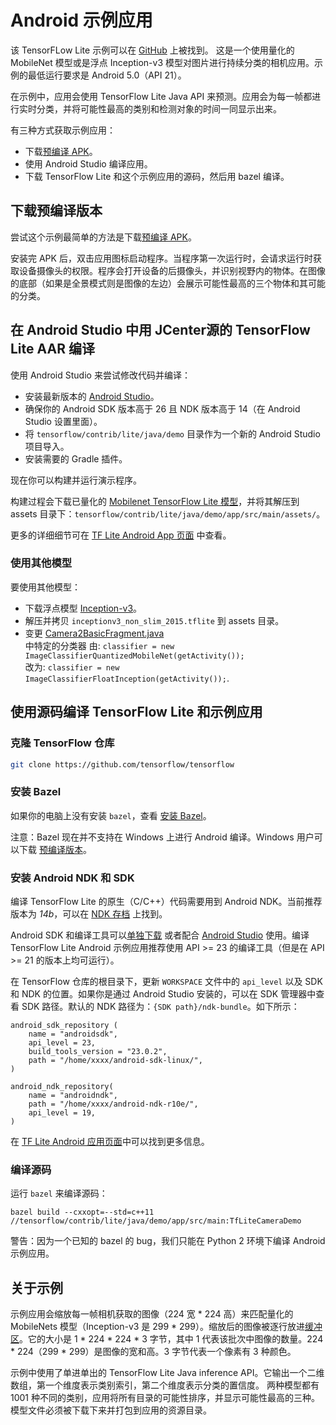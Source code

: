 # Android 示例应用

该 TensorFLow Lite 示例可以在 [GitHub](https://github.com/tensorflow/tensorflow/tree/master/tensorflow/contrib/lite/java/demo) 上被找到。 这是一个使用量化的 MobileNet 模型或是浮点 Inception-v3 模型对图片进行持续分类的相机应用。示例的最低运行要求是 Android 5.0（API 21）。

在示例中，应用会使用 TensorFlow Lite Java API 来预测。应用会为每一帧都进行实时分类，并将可能性最高的类别和检测对象的时间一同显示出来。

有三种方式获取示例应用：

* 下载[预编译 APK](http://download.tensorflow.org/deps/tflite/TfLiteCameraDemo.apk)。
* 使用 Android Studio 编译应用。
* 下载 TensorFlow Lite 和这个示例应用的源码，然后用 bazel 编译。

## 下载预编译版本

尝试这个示例最简单的方法是下载[预编译 APK](https://storage.googleapis.com/download.tensorflow.org/deps/tflite/TfLiteCameraDemo.apk)。

安装完 APK 后，双击应用图标启动程序。当程序第一次运行时，会请求运行时获取设备摄像头的权限。程序会打开设备的后摄像头，并识别视野内的物体。在图像的底部（如果是全景模式则是图像的左边）会展示可能性最高的三个物体和其可能的分类。

## 在 Android Studio 中用 JCenter源的 TensorFlow Lite AAR 编译

使用 Android Studio 来尝试修改代码并编译：

* 安装最新版本的 [Android Studio](https://developer.android.com/studio/index.html)。
* 确保你的 Android SDK 版本高于 26 且 NDK 版本高于 14（在 Android Studio 设置里面）。
* 将 `tensorflow/contrib/lite/java/demo` 目录作为一个新的 Android Studio 项目导入。
* 安装需要的 Gradle 插件。

现在你可以构建并运行演示程序。

构建过程会下载已量化的 [Mobilenet TensorFlow Lite 模型](https://storage.googleapis.com/download.tensorflow.org/models/tflite/mobilenet_v1_224_android_quant_2017_11_08.zip)，并将其解压到 assets 目录下：`tensorflow/contrib/lite/java/demo/app/src/main/assets/`。

更多的详细细节可在 [TF Lite Android App 页面](https://github.com/tensorflow/tensorflow/tree/master/tensorflow/contrib/lite/java/demo/README.md) 中查看。

### 使用其他模型

要使用其他模型：

* 下载浮点模型 [Inception-v3](https://storage.googleapis.com/download.tensorflow.org/models/tflite/inception_v3_slim_2016_android_2017_11_10.zip)。
* 解压并拷贝 `inceptionv3_non_slim_2015.tflite` 到 assets 目录。 
* 变更 [Camera2BasicFragment.java](https://github.com/tensorflow/tensorflow/blob/master/tensorflow/contrib/lite/java/demo/app/src/main/java/com/example/android/tflitecamerademo/Camera2BasicFragment.java)<br> 中特定的分类器
  由: `classifier = new ImageClassifierQuantizedMobileNet(getActivity());`<br>
  改为: `classifier = new ImageClassifierFloatInception(getActivity());`.

## 使用源码编译 TensorFlow Lite 和示例应用

### 克隆 TensorFlow 仓库

```sh
git clone https://github.com/tensorflow/tensorflow
```

### 安装 Bazel

如果你的电脑上没有安装 `bazel`，查看 [安装 Bazel](https://bazel.build/versions/master/docs/install.html)。

注意：Bazel 现在并不支持在 Windows 上进行 Android 编译。Windows 用户可以下载 [预编译版本](https://storage.googleapis.com/download.tensorflow.org/deps/tflite/TfLiteCameraDemo.apk)。

### 安装 Android NDK 和 SDK

编译 TensorFlow Lite 的原生（C/C++）代码需要用到 Android NDK。当前推荐版本为 *14b*，可以在 [NDK 存档](https://developer.android.com/ndk/downloads/older_releases.html#ndk-14b-downloads)
上找到。

Android SDK 和编译工具可以[单独下载](https://developer.android.com/tools/revisions/build-tools.html) 或者配合 [Android Studio](https://developer.android.com/studio/index.html) 使用。编译 TensorFlow Lite Android 示例应用推荐使用 API >= 23 的编译工具（但是在 API >= 21 的版本上均可运行）。

在 TensorFlow 仓库的根目录下，更新 `WORKSPACE` 文件中的 `api_level` 以及 SDK 和 NDK 的位置。如果你是通过 Android Studio 安装的，可以在 SDK 管理器中查看 SDK 路径。默认的 NDK 路径为：`{SDK path}/ndk-bundle`。如下所示：

```
android_sdk_repository (
    name = "androidsdk",
    api_level = 23,
    build_tools_version = "23.0.2",
    path = "/home/xxxx/android-sdk-linux/",
)

android_ndk_repository(
    name = "androidndk",
    path = "/home/xxxx/android-ndk-r10e/",
    api_level = 19,
)
```

在 [TF Lite Android 应用页面](https://github.com/tensorflow/tensorflow/tree/master/tensorflow/contrib/lite/java/demo/README.md)中可以找到更多信息。

### 编译源码

运行 `bazel` 来编译源码：

```
bazel build --cxxopt=--std=c++11 //tensorflow/contrib/lite/java/demo/app/src/main:TfLiteCameraDemo
```

警告：因为一个已知的 bazel 的 bug，我们只能在 Python 2 环境下编译 Android 示例应用。


## 关于示例

示例应用会缩放每一帧相机获取的图像（224 宽 * 224 高）来匹配量化的 MobileNets 模型（Inception-v3 是 299 * 299）。缩放后的图像被逐行放进[缓冲区](https://developer.android.com/reference/java/nio/ByteBuffer.html)。它的大小是 1 * 224 * 224 * 3 字节，其中 1 代表该批次中图像的数量。224 * 224（299 * 299）是图像的宽和高。3 字节代表一个像素有 3 种颜色。

示例中使用了单进单出的 TensorFlow Lite Java inference API。它输出一个二维数组，第一个维度表示类别索引，第二个维度表示分类的置信度。 两种模型都有 1001 种不同的类别，应用将所有目录的可能性排序，并显示可能性最高的三种。模型文件必须被下载下来并打包到应用的资源目录。

